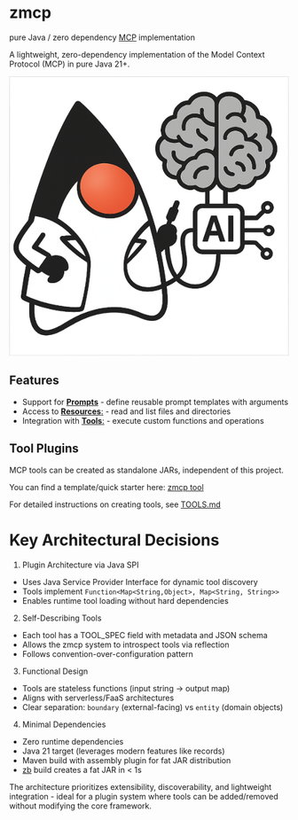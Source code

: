 # zmcp
pure Java / zero dependency [MCP](https://modelcontextprotocol.io) implementation

A lightweight, zero-dependency implementation of the Model Context Protocol (MCP) in pure Java 21+.

![MCP Duke](mcpduke.png)


## Features

- Support for [**Prompts**](https://modelcontextprotocol.io/specification/2025-06-18/server/prompts) - define reusable prompt templates with arguments
- Access to [**Resources**:](https://modelcontextprotocol.io/specification/2025-06-18/server/resources) - read and list files and directories
- Integration with [**Tools**:](https://modelcontextprotocol.io/specification/2025-06-18/server/tools) - execute custom functions and operations

## Tool Plugins

MCP tools can be created as standalone JARs, independent of this project. 

You can find a template/quick starter here: [zmcp tool](https://github.com/adamBien/zmcp-tool)

For detailed instructions on creating tools, see [TOOLS.md](TOOLS.md)

# Key Architectural Decisions

  1. Plugin Architecture via Java SPI

  - Uses Java Service Provider Interface for dynamic tool discovery
  - Tools implement `Function<Map<String,Object>, Map<String, String>>`
  - Enables runtime tool loading without hard dependencies

  2. Self-Describing Tools

  - Each tool has a TOOL_SPEC field with metadata and JSON schema
  - Allows the zmcp system to introspect tools via reflection
  - Follows convention-over-configuration pattern

  3. Functional Design

  - Tools are stateless functions (input string → output map)
  - Aligns with serverless/FaaS architectures
  - Clear separation: `boundary` (external-facing) vs `entity` (domain objects)

  4. Minimal Dependencies

  - Zero runtime dependencies
  - Java 21 target (leverages modern features like records)
  - Maven build with assembly plugin for fat JAR distribution
  - [zb](https://github.com/adamBien/zb) build creates a fat JAR in < 1s

  The architecture prioritizes extensibility, discoverability, and
  lightweight integration - ideal for a plugin system where tools can be
  added/removed without modifying the core framework.